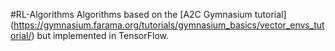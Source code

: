 #RL-Algorithms
Algorithms based on the [A2C Gymnasium tutorial] (https://gymnasium.farama.org/tutorials/gymnasium_basics/vector_envs_tutorial/) but implemented in TensorFlow. 
